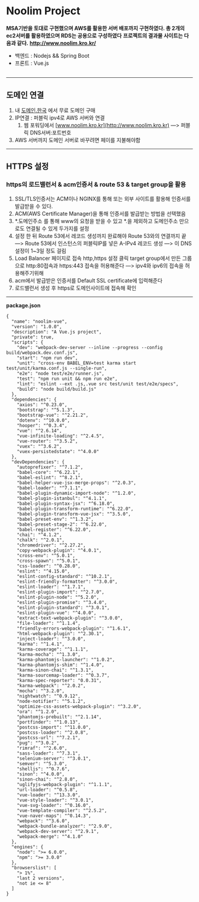 # Noolim Project

**MSA기반을 토대로 구현했으며 AWS를 활용한 서버 배포까지 구현하였다. 총 2개의 ec2서버를 활용하였으며 RDS는 공용으로 구성하였다**
**프로젝트의 결과물 사이트는 다음과 같다.**
**http://www.noolim.kro.kr/**

- 백엔드 : Nodejs && Spring Boot
- 프론트 : Vue.js

##

------------------------------------------------------------------------------------------------------------------------------------------------
## 도메인 연결

1. 내 [도메인.한국](http://도메인.한국) 에서 무료 도메인 구매
2. IP연결 : 퍼블릭 ipv4로 AWS 서버와 연결
    1. 웹 포워딩에서 [www.noolim.kro.kr](http://www.noolim.kro.kr) —> 퍼블릭 DNS서버:포트번호
3. AWS 서버까지 도메인 서버로 바꾸려면 페이를 지불해야함

---

## HTTPS 설정

### https의 로드밸런서 & acm인증서 & route 53 & target group을 활용

1. SSL/TLS인증서는 ACM이나 NGINX를 통해 또는 외부 사이트를 활용해 인증서를 발급받을 수 있다.
2. ACM(AWS Certificate Manager)을 통해 인증서를 발급받는 방법을 선택했음
3. *.도메인주소 를 통해 www의 요청을 받을 수 있고 *.을 제외하고 도메인주소 만으로도 연결될 수 있게 두가지를 설정
4. 설정 한 뒤 Route 53에서 레코드 생성까지 완료해야 Route 53와의 연결까지 끝 —> Route 53에서 인스턴스의 퍼블릭IP를 넣은 A-IPv4 레코드 생성 —> 이 DNS설정이 1~3일 정도 걸림
5. Load Balancer 페이지로 접속 http,https 설정 클릭 target group에서 만든 그룹으로 http:80접속과 https:443 접속을 허용해준다 —> ipv4와 ipv6의 접속을 허용해주기위해
6. acm에서 발급받은 인증서를 Default SSL certificate에 입력해준다 
7. 로드밸런서 생성 후 https로 도메인사이트에 접속해 확인

------------------------------------------------------------------------------------------------------------------------------------------------

**package.json**
```
{
  "name": "noolim-vue",
  "version": "1.0.0",
  "description": "A Vue.js project",
  "private": true,
  "scripts": {
    "dev": "webpack-dev-server --inline --progress --config build/webpack.dev.conf.js",
    "start": "npm run dev",
    "unit": "cross-env BABEL_ENV=test karma start test/unit/karma.conf.js --single-run",
    "e2e": "node test/e2e/runner.js",
    "test": "npm run unit && npm run e2e",
    "lint": "eslint --ext .js,.vue src test/unit test/e2e/specs",
    "build": "node build/build.js"
  },
  "dependencies": {
    "axios": "^0.23.0",
    "bootstrap": "^5.1.3",
    "bootstrap-vue": "^2.21.2",
    "dotenv": "^10.0.0",
    "hooper": "^0.3.4",
    "vue": "^2.6.14",
    "vue-infinite-loading": "^2.4.5",
    "vue-router": "^3.5.2",
    "vuex": "^3.6.2",
    "vuex-persistedstate": "^4.0.0"
  },
  "devDependencies": {
    "autoprefixer": "^7.1.2",
    "babel-core": "^6.22.1",
    "babel-eslint": "^8.2.1",
    "babel-helper-vue-jsx-merge-props": "^2.0.3",
    "babel-loader": "^7.1.1",
    "babel-plugin-dynamic-import-node": "^1.2.0",
    "babel-plugin-istanbul": "^4.1.1",
    "babel-plugin-syntax-jsx": "^6.18.0",
    "babel-plugin-transform-runtime": "^6.22.0",
    "babel-plugin-transform-vue-jsx": "^3.5.0",
    "babel-preset-env": "^1.3.2",
    "babel-preset-stage-2": "^6.22.0",
    "babel-register": "^6.22.0",
    "chai": "^4.1.2",
    "chalk": "^2.0.1",
    "chromedriver": "^2.27.2",
    "copy-webpack-plugin": "^4.0.1",
    "cross-env": "^5.0.1",
    "cross-spawn": "^5.0.1",
    "css-loader": "^0.28.0",
    "eslint": "^4.15.0",
    "eslint-config-standard": "^10.2.1",
    "eslint-friendly-formatter": "^3.0.0",
    "eslint-loader": "^1.7.1",
    "eslint-plugin-import": "^2.7.0",
    "eslint-plugin-node": "^5.2.0",
    "eslint-plugin-promise": "^3.4.0",
    "eslint-plugin-standard": "^3.0.1",
    "eslint-plugin-vue": "^4.0.0",
    "extract-text-webpack-plugin": "^3.0.0",
    "file-loader": "^1.1.4",
    "friendly-errors-webpack-plugin": "^1.6.1",
    "html-webpack-plugin": "^2.30.1",
    "inject-loader": "^3.0.0",
    "karma": "^1.4.1",
    "karma-coverage": "^1.1.1",
    "karma-mocha": "^1.3.0",
    "karma-phantomjs-launcher": "^1.0.2",
    "karma-phantomjs-shim": "^1.4.0",
    "karma-sinon-chai": "^1.3.1",
    "karma-sourcemap-loader": "^0.3.7",
    "karma-spec-reporter": "0.0.31",
    "karma-webpack": "^2.0.2",
    "mocha": "^3.2.0",
    "nightwatch": "^0.9.12",
    "node-notifier": "^5.1.2",
    "optimize-css-assets-webpack-plugin": "^3.2.0",
    "ora": "^1.2.0",
    "phantomjs-prebuilt": "^2.1.14",
    "portfinder": "^1.0.13",
    "postcss-import": "^11.0.0",
    "postcss-loader": "^2.0.8",
    "postcss-url": "^7.2.1",
    "pug": "^3.0.2",
    "rimraf": "^2.6.0",
    "sass-loader": "^7.3.1",
    "selenium-server": "^3.0.1",
    "semver": "^5.3.0",
    "shelljs": "^0.7.6",
    "sinon": "^4.0.0",
    "sinon-chai": "^2.8.0",
    "uglifyjs-webpack-plugin": "^1.1.1",
    "url-loader": "^0.5.8",
    "vue-loader": "^13.3.0",
    "vue-style-loader": "^3.0.1",
    "vue-svg-loader": "^0.16.0",
    "vue-template-compiler": "^2.5.2",
    "vue-naver-maps": "^0.14.3",
    "webpack": "^3.6.0",
    "webpack-bundle-analyzer": "^2.9.0",
    "webpack-dev-server": "^2.9.1",
    "webpack-merge": "^4.1.0"
  },
  "engines": {
    "node": ">= 6.0.0",
    "npm": ">= 3.0.0"
  },
  "browserslist": [
    "> 1%",
    "last 2 versions",
    "not ie <= 8"
  ]
}
```

